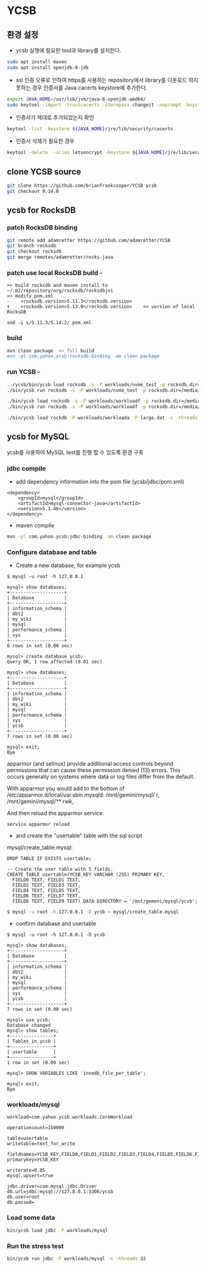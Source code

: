 
# YCSB 
## 환경 설정

* ycsb 실행에 필요한 tool과 library를 설치한다.

```bash
sudo apt install maven
sudo apt install openjdk-8-jdk
```

* ssl 인증 오류로 인하여 https를 사용하는 repository에서 library를 다운로드 하지 못하는 경우 인증서를 Java cacerts keystore에 추가한다.  

```bash
export JAVA_HOME=/usr/lib/jvm/java-8-openjdk-amd64/
sudo keytool -import -trustcacerts -storepass changeit -noprompt -keystore ${JAVA_HOME}/jre/lib/security/cacerts -file /usr/share/ca-certificates/mozilla/cert.crt
```

* 인증서가 제대로 추가되었는지 확인

```bash
keytool -list -keystore ${JAVA_HOME}/jre/lib/security/cacerts
```

* 인증서 삭제가 필요한 경우

```bash
keytool -delete  -alias letsencrypt -keystore ${JAVA_HOME}/jre/lib/security/cacerts -storepass changeit
```



## clone YCSB source

```bash
git clone https://github.com/brianfrankcooper/YCSB ycsb 
git checkout 0.14.0
```



## ycsb for RocksDB

### patch RocksDB binding

```bash
git remote add adamretter https://github.com/adamretter/YCSB
git branch rocksdb
git checkout rocksdb
git merge remotes/adamretter/rocks-java
```

### patch use local RocksDB build -
```
>> build rocksdb and maven install to ~/.m2/repository/org/rocksdb/rocksdbjni
>> modify pom.xml
-    <rocksdb.version>5.11.3</rocksdb.version>
+    <rocksdb.version>5.13.0</rocksdb.version>    << version of local RocksDB 

sed -i s/5.11.3/5.14.2/ pom.xml
```

### build 
```bash
mvn clean package  << full build 
mvn -pl com.yahoo.ycsb:rocksdb-binding -am clean package
```

### run YCSB -
```bash
../ycsb/bin/ycsb load rocksdb -s -P workloads/nvme_test -p rocksdb.dir=/media/dhkwak/nvme/ycsb-rocksdb-data
./bin/ycsb run rocksdb -s -P workloads/nvme_test -p rocksdb.dir=/media/dhkwak/nvme/ycsb-rocksdb-data 

./bin/ycsb load rocksdb -s -P workloads/workloadf -p rocksdb.dir=/media/dhkwak/nvme/ycsb-rocksdb-data 
./bin/ycsb run rocksdb -s -P workloads/workloadf -p rocksdb.dir=/media/dhkwak/nvme/ycsb-rocksdb-data 

./bin/ycsb load rockdb -P workloads/workloada -P large.dat -s -threads 10 -target 100 -p measurementtype=timeseries -p timeseries.granularity=2000 > transactions.dat
```

## ycsb for MySQL
ycsb를 사용하여 MySQL test를 진행 할 수 있도록 환경 구축


### jdbc compile
- add dependency information into the pom file (ycsb/jdbc/pom.xml)

```
<dependency>
    <groupId>mysql</groupId>
    <artifactId>mysql-connector-java</artifactId>
    <version>5.1.46</version>
</dependency>
```
- maven compile
```bash
mvn -pl com.yahoo.ycsb:jdbc-binding -am clean package
```

### Configure database and table
- Create a new database, for example ycsb

```
$ mysql -u root -h 127.0.0.1

mysql> show databases;
+--------------------+
| Database           |
+--------------------+
| information_schema |
| dbt2               |
| my_wiki            |
| mysql              |
| performance_schema |
| sys                |
+--------------------+
6 rows in set (0.00 sec)

mysql> create database ycsb;
Query OK, 1 row affected (0.01 sec)

mysql> show databases;
+--------------------+
| Database           |
+--------------------+
| information_schema |
| dbt2               |
| my_wiki            |
| mysql              |
| performance_schema |
| sys                |
| ycsb               |
+--------------------+
7 rows in set (0.00 sec)

mysql> exit;
Bye
```

apparmor (and selinux) provide additional access controls beyond permissions that can cause these permission denied (13) errors. This occurs generally on systems where data or log files differ from the default.

With apparmor you would add to the bottom of /etc/apparmor.d/local/usr.sbin.mysqld:
/mnt/gemini/mysql/ r,
/mnt/gemini/mysql/** rwk, 

And then reload the apparmor service:
```
service apparmor reload 
```

- and create the "usertable" table with the sql script 

mysql/create_table.mysql:

```
DROP TABLE IF EXISTS usertable;

-- Create the user table with 5 fields.
CREATE TABLE usertable(YCSB_KEY VARCHAR (255) PRIMARY KEY,
  FIELD0 TEXT, FIELD1 TEXT,
  FIELD2 TEXT, FIELD3 TEXT,
  FIELD4 TEXT, FIELD5 TEXT,
  FIELD6 TEXT, FIELD7 TEXT,
  FIELD8 TEXT, FIELD9 TEXT) DATA DIRECTORY = '/mnt/gemeni/mysql/ycsb';
```

```bash
$ mysql -u root -h 127.0.0.1 -D ycsb < mysql/create_table.mysql
```

- confirm database and usertable

```
$ mysql -u root -h 127.0.0.1 -D ycsb

mysql> show databases;
+--------------------+
| Database           |
+--------------------+
| information_schema |
| dbt2               |
| my_wiki            |
| mysql              |
| performance_schema |
| sys                |
| ycsb               |
+--------------------+
7 rows in set (0.00 sec)

mysql> use ycsb;
Database changed
mysql> show tables;
+----------------+
| Tables_in_ycsb |
+----------------+
| usertable      |
+----------------+
1 row in set (0.00 sec)

mysql> SHOW VARIABLES LIKE 'innodb_file_per_table';

mysql> exit;
Bye
```

### workloads/mysql
```
workload=com.yahoo.ycsb.workloads.CoreWorkload

operationcount=150000

table=usertable
writetable=text_for_write

fieldnames=YCSB_KEY,FIELD0,FIELD1,FIELD2,FIELD3,FIELD4,FIELD5,FIELD6,FIELD7,FIELD8,FIELD8
primarykey=YCSB_KEY

writerate=0.05
mysql.upsert=true

jdbc.driver=com.mysql.jdbc.Driver
db.url=jdbc:mysql://127.0.0.1:3306/ycsb
db.user=root
db.passwd=
```
### Load some data
```bash
bin/ycsb load jdbc -P workloads/mysql
```
### Run the stress test
```bash
bin/ycsb run jdbc -P workloads/mysql -s -threads 32
```

